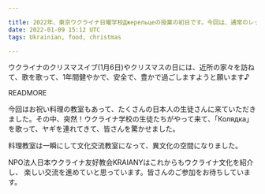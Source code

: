 ```yaml
---

title: 2022年、東京ウクライナ日曜学校Джерельцеの授業の初日です。今回は、通常のレッスンに加えてクリスマスの伝統行事が行われました。
date: 2022-01-09 15:12 UTC
tags: Ukrainian, food, christmas

---
```


ウクライナのクリスマスイブ(1月6日)やクリスマスの日には、近所の家々を訪ね
て、歌を歌って、1年間健やかで、安全で、豊かで過ごしますようと願います♪

READMORE

今回はお祝い料理の教室もあって、たくさんの日本人の生徒さんに来ていただき
ました。その中、突然！ウクライナ学校の生徒たちがやって来て、「Колядка」
を歌って、ヤギを連れてきて、皆さんを驚かせました。


料理教室は一瞬にして文化交流教室になって、異文化の空間になりました。

NPO法人日本ウクライナ友好教会KRAIANYはこれからもウクライナ文化を紹介し、
楽しい交流を進めていと思っています。皆さんのご参加をお待ちしています。
